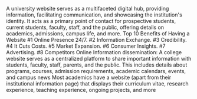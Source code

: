 A university website serves as a multifaceted digital hub, providing information, facilitating communication, and showcasing the institution's identity. It acts as a primary point of contact for prospective students, current students, faculty, staff, and the public, offering details on academics, admissions, campus life, and more. 
Top 10 Benefits of Having a Website
#1 Online Presence 24/7.
#2 Information Exchange.
#3 Credibility.
#4 It Cuts Costs.
#5 Market Expansion.
#6 Consumer Insights.
#7 Advertising.
#8 Competitors Online
Information dissemination: A college website serves as a centralized platform to share important information with students, faculty, staff, parents, and the public. This includes details about programs, courses, admission requirements, academic calendars, events, and campus news
Most academics have a website (apart from their institutional information page) that displays their curriculum vitae, research experience, teaching experience, ongoing projects, and more
